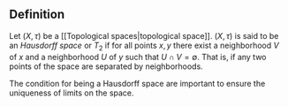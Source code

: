 ## Definition

Let $(X, \tau)$ be a [[Topological spaces|topological space]]. $(X, \tau)$ is said to be an _Hausdorff space_  or $T_2$ if for all points $x, y$ there exist a neighborhood $V$ of $x$ and a neighborhood $U$ of $y$ such that $U \cap V = \emptyset$. That is, if any two points of the space are separated by neighborhoods.

The condition for being a Hausdorff space are important to ensure the uniqueness of limits on the space.